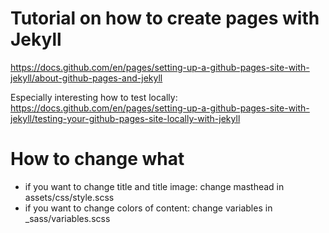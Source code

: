# Tutorial on how to create pages with Jekyll
https://docs.github.com/en/pages/setting-up-a-github-pages-site-with-jekyll/about-github-pages-and-jekyll

Especially interesting how to test locally:
https://docs.github.com/en/pages/setting-up-a-github-pages-site-with-jekyll/testing-your-github-pages-site-locally-with-jekyll

# How to change what
* if you want to change title and title image: change masthead in assets/css/style.scss
* if you want to change colors of content: change variables in _sass/variables.scss
